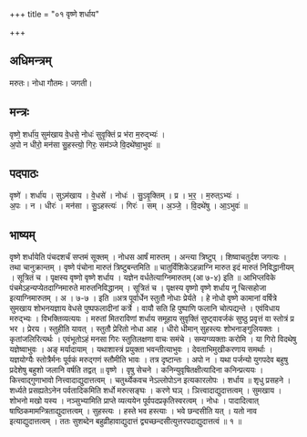 +++
title = "०१ वृष्णे शर्धाय"

+++
## अधिमन्त्रम्
मरुतः। नोधा गौतमः। जगती।

## मन्त्रः
वृष्णे॒ शर्धा॑य॒ सुम॑खाय वे॒धसे॒ नोधः॑ सुवृ॒क्तिं प्र भ॑रा म॒रुद्भ्यः॑ ।  
अ॒पो न धीरो॒ मन॑सा सु॒हस्त्यो॒ गिरः॒ सम॑ञ्जे वि॒दथे॑ष्वा॒भुवः॑ ॥

## पदपाठः
वृष्णे॑ । शर्धा॑य । सुऽम॑खाय । वे॒धसे॑ । नोधः॑ । सु॒ऽवृ॒क्तिम् । प्र । भ॒र॒ । म॒रुत्ऽभ्यः॑ ।  
अ॒पः । न । धीरः॑ । मन॑सा । सु॒ऽहस्त्यः॑ । गिरः॑ । सम् । अ॒ञ्जे॒ । वि॒दथे॑षु । आ॒ऽभुवः॑ ॥

## भाष्यम्
वृष्णे शर्धायेति पंचदशर्चं सप्तमं सूक्तम् । नोधस आर्षं मारुतम् । अन्त्या त्रिष्टुप् । शिष्वाचतुर्दश जगत्यः । तथा चानुक्रान्तम् । वृष्णे पंचोना मारुतं त्रिष्टुबन्तमिति ॥ चातुर्विंशिकेऽहन्नाग्नि मारुत इदं मारुतं निविद्धानीयम् । सूत्रितं च । पृक्षस्य वृष्णो वृष्णे शर्धाय । यज्ञेन वर्धतेत्याग्निमारुतम् (आ ७-४) इति ॥ आभिप्लविके पंचमेऽहन्यप्येतदाग्निमारुते मारुतनिविद्धानम् । सूत्रितं च । पृक्षस्य वृष्णो वृष्णे शर्धाय नू चित्सहोजा इत्याग्निमारुतम् । अ । ७-७ । इति ॥अत्र पूर्वार्धेन स्तुतौ नोधाः प्रेर्यते । हे नोधो वृष्णे कामानां वर्षित्रे सुमखाय शोभनयज्ञाय वेधसे पुष्पफलादीनां कर्त्रे । वायौ सति हि पुष्पाणि फलानि चोत्पद्यन्ते । एवंविधाय मरुद्भ्यः । विभक्तिव्यत्ययः । मरुतां मितराविणां शर्धाय समूहाय सुवृक्तिं सुष्ट्वावर्जकं सुष्ठु प्रवृत्तं वा स्तोत्रं प्र भर । प्रेरय । स्तुहीति यावत् । स्तुतौ प्रेरितो नोधा आह । धीरो धीमान् सुहस्त्यः शोभनाङ्गुलियक्तः । कृतांजलिरित्यर्थः । एवंभूतोऽहं मनसा गिरः स्तुतिलक्षणा वाचः समंचे । सम्यग्व्यक्ताः करोमि । या गिरो विदथेषु यज्ञेष्वाभुवः । अङ् मर्यादायाम् । यथाशास्त्रं प्रयुक्ता भवन्तीत्याभुवः । देवताभिमुखीकरणाय समर्थाः । यज्ञयोग्यैः स्तोत्रैर्मनः पूर्वकं मरुद्गणं स्तौमीति भावः । तत्र दृष्टान्तः । अपो न । यथा पर्जन्यो युगपदेव बहुषु प्रदेशेषु बहुशो जलानि वर्षति तद्वत् ॥ वृष्णे । वृषु सेचने । कनिन्युवृषितक्षीत्यादिना कनिन्प्रत्ययः । कित्त्वाद्गुणाभावो नित्त्वादाद्युदात्तत्वम् । चतुर्थ्येकवच नेऽल्लोपोऽन इत्यकारलोपः । शर्धाय ॥ शृधु प्रसहने । शर्ध्यते प्रसह्यतेऽनेन पर्वतादिकमिति शर्धो मरुत्सङ्घः । करणे घञ् । ञित्त्वादाद्युदात्तत्वम् । सुमखाय । शोभनो मखो यस्य । नञ्सुभ्यामिति प्राप्ते व्यत्ययेन पूर्वपदप्रकृतिस्वरत्वम् । नोधः । पादादित्वात् षाष्ठिकमामन्त्रिताद्युदात्तत्वम् । सुहस्त्यः । हस्ते भव हस्त्याः । भवे छन्दसीति यत् । यतो नाव इत्याद्युदात्तत्वम् । ततः सुशब्देन बहुव्रीहावाद्युदात्तं द्व्यच्छन्दसीत्युत्तरपदाद्युदात्तत्वं ॥ १ ॥